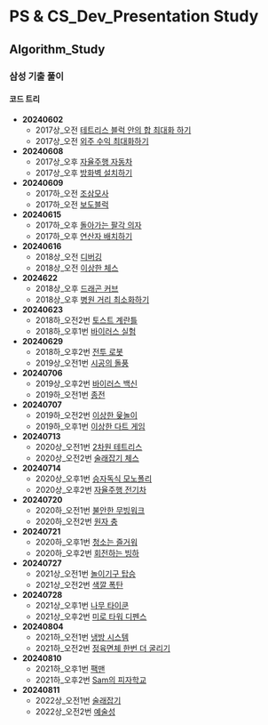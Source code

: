 # PS & CS_Dev_Presentation Study

## Algorithm_Study

### 삼성 기출 풀이

#### 코드 트리
- **20240602**
  - 2017상_오전 [테트리스 블럭 안의 합 최대화 하기](https://www.codetree.ai/training-field/frequent-problems/problems/max-sum-of-tetris-block?page=3&pageSize=20)
  - 2017상_오전 [외주 수익 최대화하기](https://www.codetree.ai/training-field/frequent-problems/problems/max-of-outsourcing-profit?page=3&pageSize=20)
- **20240608**
  - 2017상_오후 [자율주행 자동차](https://www.codetree.ai/training-field/frequent-problems/problems/autonomous-driving/description?page=3&pageSize=20)
  - 2017상_오후 [방화벽 설치하기](https://www.codetree.ai/training-field/frequent-problems/problems/firewall-installation/description?page=3&pageSize=20)
- **20240609**
  - 2017하_오전 [조삼모사](https://www.codetree.ai/training-field/frequent-problems/problems/three-at-dawn-and-four-at-dusk/description?page=3&pageSize=20)
  - 2017하_오전 [보도블럭](https://www.codetree.ai/training-field/frequent-problems/problems/crosswalk/description?page=3&pageSize=20)
- **20240615**
  - 2017하_오후 [돌아가는 팔각 의자](https://www.codetree.ai/training-field/frequent-problems/problems/rounding-eight-angle/description?page=3&pageSize=20)
  - 2017하_오후 [연산자 배치하기](https://www.codetree.ai/training-field/frequent-problems/problems/arrange-operator/description?page=3&pageSize=20)
- **20240616**
  - 2018상_오전 [디버깅](https://www.codetree.ai/training-field/frequent-problems/problems/debugging?page=3&pageSize=20)
  - 2018상_오전 [이상한 체스](https://www.codetree.ai/training-field/frequent-problems/problems/odd-chess?page=3&pageSize=20)
- **2024622**
  - 2018상_오후 [드래곤 커브](https://www.codetree.ai/training-field/frequent-problems/problems/dragon-curve?page=3&pageSize=20)
  - 2018상_오후 [병원 거리 최소화하기](https://www.codetree.ai/training-field/frequent-problems/problems/min-of-hospital-distance?page=3&pageSize=20)
- **20240623**
  - 2018하_오전2번 [토스트 계란틀](https://www.codetree.ai/training-field/frequent-problems/problems/toast-eggmold?page=3&pageSize=20)
  - 2018하_오후1번 [바이러스 실험](https://www.codetree.ai/training-field/frequent-problems/problems/virus-experiment?page=3&pageSize=20)
- **20240629**
  - 2018하_오후2번 [전투 로봇](https://www.codetree.ai/training-field/frequent-problems/problems/fighting-robot/description?page=3&pageSize=20)
  - 2019상_오전1번 [시공의 돌풍](https://www.codetree.ai/training-field/frequent-problems/problems/heros-of-storm/description?page=3&pageSize=20)
- **20240706**
  - 2019상_오후2번 [바이러스 백신](https://www.codetree.ai/training-field/frequent-problems/problems/vaccine-for-virus/description?page=3&pageSize=20)
  - 2019하_오전1번 [종전](https://www.codetree.ai/training-field/frequent-problems/problems/war-finish/description?page=2&pageSize=20)
- **20240707**
  - 2019하_오전2번 [이상한 윷놀이](https://www.codetree.ai/training-field/frequent-problems/problems/odd-woodstick-game/description?page=2&pageSize=20)
  - 2019하_오후1번 [이상한 다트 게임](https://www.codetree.ai/training-field/frequent-problems/problems/odd-dart-game/description?page=2&pageSize=20)
- **20240713**
  - 2020상_오전1번 [2차원 테트리스](https://www.codetree.ai/training-field/frequent-problems/problems/tetris-2d/description?page=2&pageSize=20)
  - 2020상_오전2번 [술래잡기 체스](https://www.codetree.ai/training-field/frequent-problems/problems/odd-chess2/description?page=2&pageSize=20)
- **20240714**
  - 2020상_오후1번 [승자독식 모노폴리](https://www.codetree.ai/training-field/frequent-problems/problems/odd-monopoly/description?page=2&pageSize=20)
  - 2020상_오후2번 [자율주행 전기차](https://www.codetree.ai/training-field/frequent-problems/problems/autonomous-electric-car/description?page=2&pageSize=20)
- **20240720**
  - 2020하_오전1번 [불안한 무빙워크](https://www.codetree.ai/training-field/frequent-problems/problems/unstable-moving-walk/description?page=2&pageSize=20)
  - 2020하_오전2번 [원자 충](https://www.codetree.ai/training-field/frequent-problems/problems/atom-collision/description?page=2&pageSize=20)
- **20240721**
  - 2020하_오후1번 [청소는 즐거워](https://www.codetree.ai/training-field/frequent-problems/problems/cleaning-is-joyful/description?page=2&pageSize=20)
  - 2020하_오후2번 [회전하는 빙하](https://www.codetree.ai/training-field/frequent-problems/problems/rotating-glacier/description?page=2&pageSize=20)
- **20240727**
  - 2021상_오전1번 [놀이기구 탑승](https://www.codetree.ai/training-field/frequent-problems/problems/go-on-the-rides/description?page=2&pageSize=20)
  - 2021상_오전2번 [색깔 폭탄](https://www.codetree.ai/training-field/frequent-problems/problems/colored-bomb/submissions?page=2&pageSize=20)
- **20240728**
  - 2021상_오후1번 [나무 타이쿤](https://www.codetree.ai/training-field/frequent-problems/problems/tree-tycoon/description?page=2&pageSize=20)
  - 2021상_오후2번 [미로 타워 디펜스](https://www.codetree.ai/training-field/frequent-problems/problems/maze-tower-defense/description?page=2&pageSize=20)
- **20240804**
  - 2021하_오전1번 [냉방 시스템](https://www.codetree.ai/training-field/frequent-problems/problems/cooling-system/description?page=2&pageSize=20)
  - 2021하_오전2번 [정육면체 한번 더 굴리기](https://www.codetree.ai/training-field/frequent-problems/problems/cube-rounding-again?page=2&pageSize=20)
- **20240810**
  - 2021하_오후1번 [팩맨](https://www.codetree.ai/training-field/frequent-problems/problems/pacman/description?page=2&pageSize=20)
  - 2021하_오후2번 [Sam의 피자학교](https://www.codetree.ai/training-field/frequent-problems/problems/sam-pizza-school/description?page=2&pageSize=20)
- **20240811**
  - 2022상_오전1번 [술래잡기](https://www.codetree.ai/training-field/frequent-problems/problems/hide-and-seek?page=1&pageSize=20)
  - 2022상_오전2번 [예술성](https://www.codetree.ai/training-field/frequent-problems/problems/artistry/description?page=1&pageSize=20)